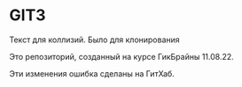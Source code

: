 # GIT3
Текст для коллизий.
Было для клонирования


Это репозиторий, созданный на курсе ГикБрайны 11.08.22.

Эти изменения ошибка  сделаны на ГитХаб.

